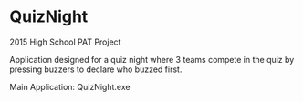 # QuizNight
2015 High School PAT Project

Application designed for a quiz night where 3 teams compete in the quiz by pressing buzzers to declare who buzzed first.

Main Application:
QuizNight.exe
